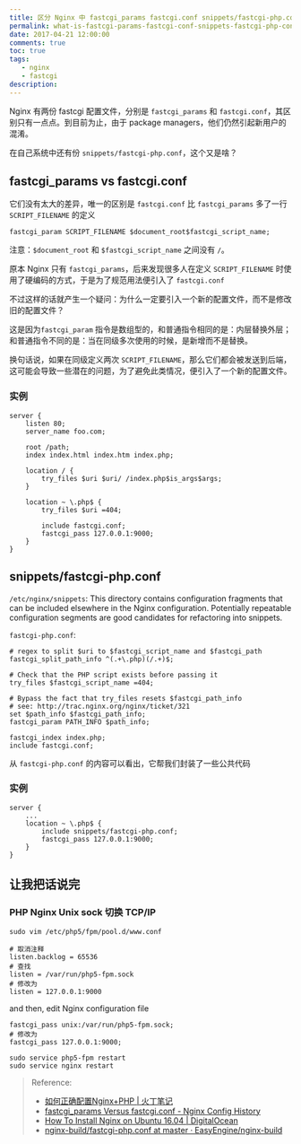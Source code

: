 ```yaml
---
title: 区分 Nginx 中 fastcgi_params fastcgi.conf snippets/fastcgi-php.conf
permalink: what-is-fastcgi-params-fastcgi-conf-snippets-fastcgi-php-conf
date: 2017-04-21 12:00:00
comments: true
toc: true
tags:
   - nginx
   - fastcgi
description:
---
```

Nginx 有两份 fastcgi 配置文件，分别是 `fastcgi_params` 和 `fastcgi.conf`，其区别只有一点点。到目前为止，由于 package managers，他们仍然引起新用户的混淆。

在自己系统中还有份 `snippets/fastcgi-php.conf`，这个又是啥？

## fastcgi_params vs fastcgi.conf
它们没有太大的差异，唯一的区别是 `fastcgi.conf` 比 `fastcgi_params` 多了一行 `SCRIPT_FILENAME` 的定义
```
fastcgi_param SCRIPT_FILENAME $document_root$fastcgi_script_name;
```
注意：`$document_root` 和 `$fastcgi_script_name` 之间没有 `/`。

原本 Nginx 只有 `fastcgi_params`，后来发现很多人在定义 `SCRIPT_FILENAME` 时使用了硬编码的方式，于是为了规范用法便引入了 `fastcgi.conf`

不过这样的话就产生一个疑问：为什么一定要引入一个新的配置文件，而不是修改旧的配置文件？

这是因为`fastcgi_param` 指令是数组型的，和普通指令相同的是：内层替换外层；和普通指令不同的是：当在同级多次使用的时候，是新增而不是替换。

换句话说，如果在同级定义两次 `SCRIPT_FILENAME`，那么它们都会被发送到后端，这可能会导致一些潜在的问题，为了避免此类情况，便引入了一个新的配置文件。

<!--more -->

### 实例
```
server {
    listen 80;
    server_name foo.com;

    root /path;
    index index.html index.htm index.php;

    location / {
        try_files $uri $uri/ /index.php$is_args$args;
    }

    location ~ \.php$ {
        try_files $uri =404;

        include fastcgi.conf;
        fastcgi_pass 127.0.0.1:9000;
    }
}
```

## snippets/fastcgi-php.conf
`/etc/nginx/snippets`: This directory contains configuration fragments that can be included elsewhere in the Nginx configuration. Potentially repeatable configuration segments are good candidates for refactoring into snippets.

`fastcgi-php.conf`:
```
# regex to split $uri to $fastcgi_script_name and $fastcgi_path
fastcgi_split_path_info ^(.+\.php)(/.+)$;

# Check that the PHP script exists before passing it
try_files $fastcgi_script_name =404;

# Bypass the fact that try_files resets $fastcgi_path_info
# see: http://trac.nginx.org/nginx/ticket/321
set $path_info $fastcgi_path_info;
fastcgi_param PATH_INFO $path_info;

fastcgi_index index.php;
include fastcgi.conf;
```
从 `fastcgi-php.conf` 的内容可以看出，它帮我们封装了一些公共代码

### 实例
```
server {
	...
    location ~ \.php$ {
        include snippets/fastcgi-php.conf;
        fastcgi_pass 127.0.0.1:9000;
    }
}
```

## 让我把话说完
### PHP Nginx Unix sock 切换 TCP/IP
```
sudo vim /etc/php5/fpm/pool.d/www.conf
```
```
# 取消注释
listen.backlog = 65536
# 查找
listen = /var/run/php5-fpm.sock
# 修改为
listen = 127.0.0.1:9000
```
and then, edit Nginx configuration file
```
fastcgi_pass unix:/var/run/php5-fpm.sock;
# 修改为
fastcgi_pass 127.0.0.1:9000;
```
```
sudo service php5-fpm restart
sudo service nginx restart
```

> Reference:
> - [如何正确配置Nginx+PHP | 火丁笔记](https://huoding.com/2013/10/23/290)
> - [fastcgi_params Versus fastcgi.conf - Nginx Config History](http://blog.martinfjordvald.com/2013/04/nginx-config-history-fastcgi_params-versus-fastcgi-conf/)
> - [How To Install Nginx on Ubuntu 16.04 | DigitalOcean](https://www.digitalocean.com/community/tutorials/how-to-install-nginx-on-ubuntu-16-04)
> - [nginx-build/fastcgi-php.conf at master · EasyEngine/nginx-build](https://github.com/EasyEngine/nginx-build/blob/master/nginx/debian/conf/snippets/fastcgi-php.conf)
